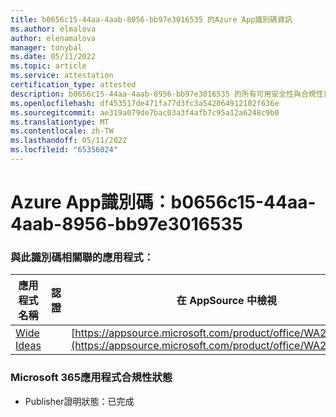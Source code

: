 ```yaml
---
title: b0656c15-44aa-4aab-8956-bb97e3016535 的Azure App識別碼資訊
ms.author: elmalova
author: elenamalova
manager: tonybal
ms.date: 05/11/2022
ms.topic: article
ms.service: attestation
certification_type: attested
description: b0656c15-44aa-4aab-8956-bb97e3016535 的所有可用安全性與合規性資訊。
ms.openlocfilehash: df453517de471fa77d3fc3a542064912102f636e
ms.sourcegitcommit: ae319a079de7bac03a3f4afb7c95a12a6248c9b0
ms.translationtype: MT
ms.contentlocale: zh-TW
ms.lasthandoff: 05/11/2022
ms.locfileid: "65356024"
---
```

# <a name="azure-app-id-b0656c15-44aa-4aab-8956-bb97e3016535"></a>Azure App識別碼：b0656c15-44aa-4aab-8956-bb97e3016535


### <a name="apps-associated-with-this-id"></a>與此識別碼相關聯的應用程式：
| **應用程式名稱** | **認證** | **在 AppSource 中檢視** |
|--------------|---------------|-----------------------|
| [Wide Ideas](../forward/WA200000819.md) |  | [https://appsource.microsoft.com/product/office/WA200000819](https://appsource.microsoft.com/product/office/WA200000819) |

### <a name="microsoft-365-app-compliance-status"></a>Microsoft 365應用程式合規性狀態
- Publisher證明狀態：已完成
